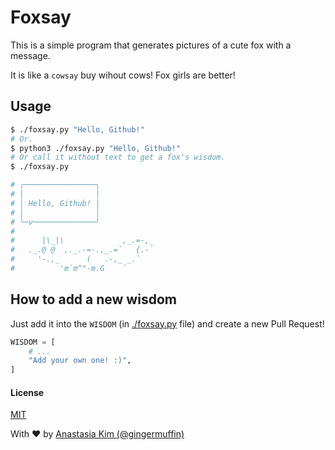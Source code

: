 # Foxsay

This is a simple program that generates pictures of a cute fox with a message.

It is like a `cowsay` buy wihout cows! Fox girls are better!

## Usage

```sh
$ ./foxsay.py "Hello, Github!"
# Or.
$ python3 ./foxsay.py "Hello, Github!"
# Or call it without text to get a fox's wisdom.
$ ./foxsay.py

# ╭────────────────╮
# │                │
# │ Hello, Github! │
# │                │
# ╰─v──────────────╯
#
#      |\_|\             ,_.=-,_
#   ._.@ @  ,._.-=-.,_.=`   {.-`
#     '-.,_      (   .-,_ _.`
#          'm`m^"-m.G    `
```

## How to add a new wisdom
Just add it into the `WISDOM` (in [./foxsay.py](./foxsay.py) file) and create
a new Pull Request!

``` python
WISDOM = [
    # ...
    "Add your own one! :)",
]
```

#### License
[MIT](./LICENSE)

With :heart: by [Anastasia Kim (@gingermuffin)](https://github.com/gingermuffin)
